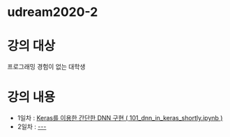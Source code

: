 # udream2020-2

# 강의 대상
프로그래밍 경험이 없는 대학생

# 강의 내용

* 1일차 : <a href="https://colab.research.google.com/drive/1uilpfp6qPbLobkuw3OGh8I0SrxThYhw_?usp=sharing">Keras를 이용한 간단한 DNN 구현 ( 101_dnn_in_keras_shortly.ipynb )</a>
* 2일차 : <a href="">---</a>
